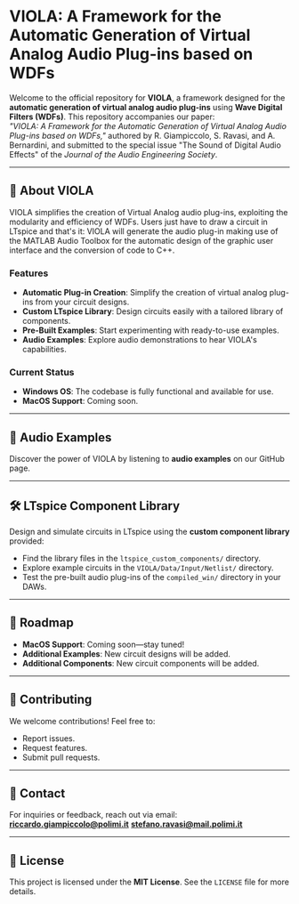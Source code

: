 # VIOLA: A Framework for the Automatic Generation of Virtual Analog Audio Plug-ins based on WDFs

Welcome to the official repository for **VIOLA**, a framework designed for the **automatic generation of virtual analog audio plug-ins** using **Wave Digital Filters (WDFs)**. This repository accompanies our paper:  
*"VIOLA: A Framework for the Automatic Generation of Virtual Analog Audio Plug-ins based on WDFs,"* authored by R. Giampiccolo, S. Ravasi, and A. Bernardini, and submitted to the special issue "The Sound of Digital Audio Effects" of the *Journal of the Audio Engineering Society*.

---

## 📖 About VIOLA

VIOLA simplifies the creation of Virtual Analog audio plug-ins, exploiting the modularity and efficiency of WDFs. Users just have to draw a circuit in LTspice and that's it: VIOLA will generate the audio plug-in making use of the MATLAB Audio Toolbox for the automatic design of the graphic user interface and the conversion of code to C++.

### Features

- **Automatic Plug-in Creation**: Simplify the creation of virtual analog plug-ins from your circuit designs.  
- **Custom LTspice Library**: Design circuits easily with a tailored library of components.  
- **Pre-Built Examples**: Start experimenting with ready-to-use examples.  
- **Audio Examples**: Explore audio demonstrations to hear VIOLA's capabilities.

### Current Status

- **Windows OS**: The codebase is fully functional and available for use.  
- **MacOS Support**: Coming soon.

---

## 🎸 Audio Examples

Discover the power of VIOLA by listening to **audio examples** on our GitHub page.

---

## 🛠️ LTspice Component Library

Design and simulate circuits in LTspice using the **custom component library** provided:

- Find the library files in the `ltspice_custom_components/` directory.  
- Explore example circuits in the `VIOLA/Data/Input/Netlist/` directory.
- Test the pre-built audio plug-ins of the `compiled_win/` directory in your DAWs.

---

## 📅 Roadmap

- **MacOS Support**: Coming soon—stay tuned!  
- **Additional Examples**: New circuit designs will be added.
- **Additional Components**: New circuit components will be added. 

---

## 🤝 Contributing

We welcome contributions! Feel free to:

- Report issues.  
- Request features.  
- Submit pull requests.

---

## 📧 Contact

For inquiries or feedback, reach out via email:  
**riccardo.giampiccolo@polimi.it**
**stefano.ravasi@mail.polimi.it**

---

## 📜 License

This project is licensed under the **MIT License**. See the `LICENSE` file for more details.

